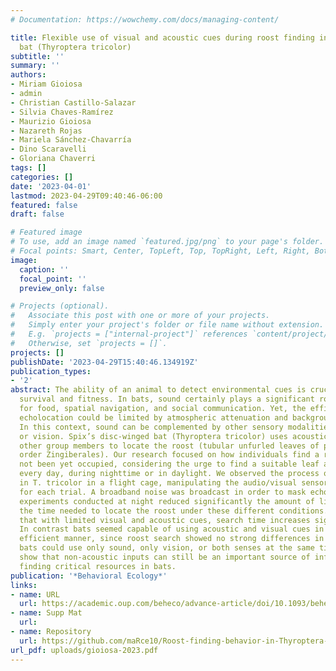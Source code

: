 ```yaml
---
# Documentation: https://wowchemy.com/docs/managing-content/

title: Flexible use of visual and acoustic cues during roost finding in Spix’s disc-winged
  bat (Thyroptera tricolor)
subtitle: ''
summary: ''
authors:
- Miriam Gioiosa
- admin
- Christian Castillo-Salazar
- Silvia Chaves-Ramírez
- Maurizio Gioiosa
- Nazareth Rojas
- Mariela Sánchez-Chavarría
- Dino Scaravelli
- Gloriana Chaverri
tags: []
categories: []
date: '2023-04-01'
lastmod: 2023-04-29T09:40:46-06:00
featured: false
draft: false

# Featured image
# To use, add an image named `featured.jpg/png` to your page's folder.
# Focal points: Smart, Center, TopLeft, Top, TopRight, Left, Right, BottomLeft, Bottom, BottomRight.
image:
  caption: ''
  focal_point: ''
  preview_only: false

# Projects (optional).
#   Associate this post with one or more of your projects.
#   Simply enter your project's folder or file name without extension.
#   E.g. `projects = ["internal-project"]` references `content/project/deep-learning/index.md`.
#   Otherwise, set `projects = []`.
projects: []
publishDate: '2023-04-29T15:40:46.134919Z'
publication_types:
- '2'
abstract: The ability of an animal to detect environmental cues is crucial for its
  survival and fitness. In bats, sound certainly plays a significant role in the search
  for food, spatial navigation, and social communication. Yet, the efficiency of bat’s
  echolocation could be limited by atmospheric attenuation and background clutter.
  In this context, sound can be complemented by other sensory modalities, like smell
  or vision. Spix’s disc-winged bat (Thyroptera tricolor) uses acoustic cues from
  other group members to locate the roost (tubular unfurled leaves of plants in the
  order Zingiberales). Our research focused on how individuals find a roost that has
  not been yet occupied, considering the urge to find a suitable leaf approximately
  every day, during nighttime or in daylight. We observed the process of roost finding
  in T. tricolor in a flight cage, manipulating the audio/visual sensory input available
  for each trial. A broadband noise was broadcast in order to mask echolocation, while
  experiments conducted at night reduced significantly the amount of light. We measured
  the time needed to locate the roost under these different conditions. Results show
  that with limited visual and acoustic cues, search time increases significantly.
  In contrast bats seemed capable of using acoustic and visual cues in a similarly
  efficient manner, since roost search showed no strong differences in duration when
  bats could use only sound, only vision, or both senses at the same time. Our results
  show that non-acoustic inputs can still be an important source of information for
  finding critical resources in bats.
publication: '*Behavioral Ecology*'
links:
- name: URL
  url: https://academic.oup.com/beheco/advance-article/doi/10.1093/beheco/arad018/7111247
- name: Supp Mat
  url: 
- name: Repository
  url: https://github.com/maRce10/Roost-finding-behavior-in-Thyroptera-tricolor
url_pdf: uploads/gioiosa-2023.pdf
---
```

